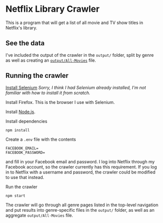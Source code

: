 # Netflix Library Crawler

This is a program that will get a list of all movie and TV show titles in Netflix's library.

## See the data

I've included the output of the crawler in the `output/` folder, split by genre as well as creating an [`output/All-Movies`](output/All-Movies) file.

## Running the crawler

[Install Selenium](http://docs.seleniumhq.org/download/) _Sorry, I think I had Selenium already installed, I'm not familiar with how to install it from scratch._

Install Firefox. This is the browser I use with Selenium.

Install [Node.js](https://nodejs.org).

Install dependencies

```
npm install
```

Create a `.env` file with the contents

```
FACEBOOK_EMAIL=
FACEBOOK_PASSWORD=
```

and fill in your Facebook email and password. I log into Netflix through my Facebook account, so the crawler currently has this requirement. If you log in to Netflix with a username and password, the crawler could be modified to use that instead.

Run the crawler

```
npm start
```

The crawler will go through all genre pages listed in the top-level navigation and put results into genre-specific files in the `output/` folder, as well as an aggregate `output/All-Movies` file.
